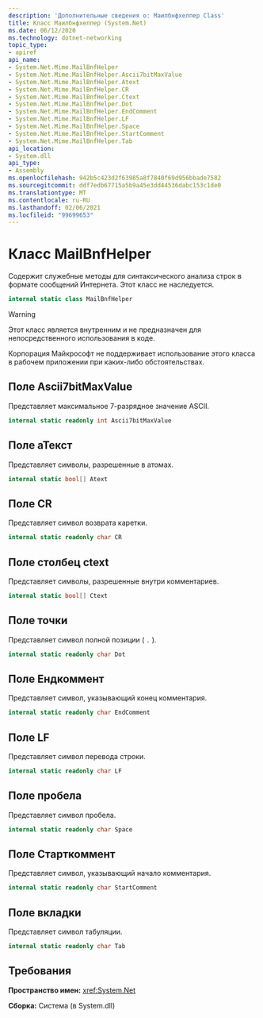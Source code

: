 ```yaml
---
description: 'Дополнительные сведения о: Маилбнфхелпер Class'
title: Класс Маилбнфхелпер (System.Net)
ms.date: 06/12/2020
ms.technology: dotnet-networking
topic_type:
- apiref
api_name:
- System.Net.Mime.MailBnfHelper
- System.Net.Mime.MailBnfHelper.Ascii7bitMaxValue
- System.Net.Mime.MailBnfHelper.Atext
- System.Net.Mime.MailBnfHelper.CR
- System.Net.Mime.MailBnfHelper.Ctext
- System.Net.Mime.MailBnfHelper.Dot
- System.Net.Mime.MailBnfHelper.EndComment
- System.Net.Mime.MailBnfHelper.LF
- System.Net.Mime.MailBnfHelper.Space
- System.Net.Mime.MailBnfHelper.StartComment
- System.Net.Mime.MailBnfHelper.Tab
api_location:
- System.dll
api_type:
- Assembly
ms.openlocfilehash: 942b5c423d2f63985a8f7840f69d956bbade7582
ms.sourcegitcommit: ddf7edb67715a5b9a45e3dd44536dabc153c1de0
ms.translationtype: MT
ms.contentlocale: ru-RU
ms.lasthandoff: 02/06/2021
ms.locfileid: "99699653"
---
```

# <a name="mailbnfhelper-class"></a>Класс MailBnfHelper

Содержит служебные методы для синтаксического анализа строк в формате сообщений Интернета. Этот класс не наследуется.

```csharp
internal static class MailBnfHelper
```

> [!WARNING]
> Этот класс является внутренним и не предназначен для непосредственного использования в коде.
>
> Корпорация Майкрософт не поддерживает использование этого класса в рабочем приложении при каких-либо обстоятельствах.

## <a name="ascii7bitmaxvalue-field"></a>Поле Ascii7bitMaxValue

Представляет максимальное 7-разрядное значение ASCII.

```csharp
internal static readonly int Ascii7bitMaxValue
```

## <a name="atext-field"></a>Поле аТекст

Представляет символы, разрешенные в атомах.

```csharp
internal static bool[] Atext
```

## <a name="cr-field"></a>Поле CR

Представляет символ возврата каретки.

```csharp
internal static readonly char CR
```

## <a name="ctext-field"></a>Поле столбец ctext

Представляет символы, разрешенные внутри комментариев.

```csharp
internal static bool[] Ctext
```

## <a name="dot-field"></a>Поле точки

Представляет символ полной позиции ( `.` ).

```csharp
internal static readonly char Dot
```

## <a name="endcomment-field"></a>Поле Ендкоммент

Представляет символ, указывающий конец комментария.

```csharp
internal static readonly char EndComment
```

## <a name="lf-field"></a>Поле LF

Представляет символ перевода строки.

```csharp
internal static readonly char LF
```

## <a name="space-field"></a>Поле пробела

Представляет символ пробела.

```csharp
internal static readonly char Space
```

## <a name="startcomment-field"></a>Поле Старткоммент

Представляет символ, указывающий начало комментария.

```csharp
internal static readonly char StartComment
```

## <a name="tab-field"></a>Поле вкладки

Представляет символ табуляции.

```csharp
internal static readonly char Tab
```

## <a name="requirements"></a>Требования

**Пространство имен:** <xref:System.Net>

**Сборка:** Система (в System.dll)
